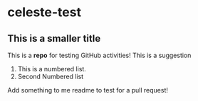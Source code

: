 # celeste-test
## This is a smaller title
This is a **repo** for testing GitHub activities! This is a suggestion

1. This is a numbered list.
2. Second Numbered list

Add something to me readme to test for a pull request!
